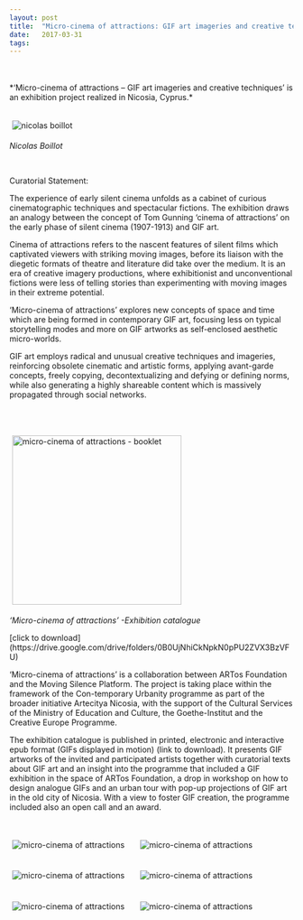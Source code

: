 ```yaml
---
layout: post
title:  "Micro-cinema of attractions: GIF art imageries and creative techniques"
date:   2017-03-31
tags:
---
```


<br>
<br>
*‘Micro-cinema of attractions – GIF art imageries and creative techniques’ is an exhibition project realized in Nicosia, Cyprus.*

<br>

<p><img src="https://mziku.github.io/images/lambeaux-2012-03-05-15h13m48s-nicolas_boillot_fluate-net_.gif" style="margin-top:5mm; margin-right:5mm; margin-bottom:5mm; margin-left:5;" alt="nicolas boillot" width="" height="auto" align="center"><br><i>Nicolas Boillot</i></p>

<br>

Curatorial Statement:  

The experience of early silent cinema unfolds as a cabinet of curious cinematographic techniques and spectacular fictions. The exhibition draws an analogy between the concept of Tom Gunning ‘cinema of attractions’ on the early phase of silent cinema (1907-1913) and GIF art.

Cinema of attractions refers to the nascent features of silent films which captivated viewers with striking moving images, before its liaison with the diegetic formats of theatre and literature did take over the medium. It is an era of creative imagery productions, where exhibitionist and unconventional fictions were less of telling stories than experimenting with moving images in their extreme potential.

‘Micro-cinema of attractions’ explores new concepts of space and time which are being formed in contemporary GIF art, focusing less on typical storytelling modes and more on GIF artworks as self-enclosed aesthetic micro-worlds.

GIF art employs radical and unusual creative techniques and imageries, reinforcing obsolete cinematic and artistic forms, applying avant-garde concepts, freely copying, decontextualizing and defying or defining norms, while also generating a highly shareable content which is massively propagated through social networks.

<br>

<p><img src="https://mziku.github.io/images/micro-cinema-of-attractions-booklet.jpg" style="margin-top:5mm; margin-right:5mm; margin-bottom:5mm; margin-left:5;" alt="micro-cinema of attractions - booklet" width="300" height="auto" align="center"><br><i>‘Micro-cinema of attractions’ -Exhibition catalogue</i></p>
[click to download](https://drive.google.com/drive/folders/0B0UjNhiCkNpkN0pPU2ZVX3BzVFU)

<br>

‘Micro-cinema of attractions’ is a collaboration between ARTos Foundation and the Moving Silence Platform. The project is taking place within the framework of the Con-temporary Urbanity programme as part of the broader initiative Artecitya Nicosia, with the support of the Cultural Services of the Ministry of Education and Culture, the Goethe-Institut and the Creative Europe Programme.

The exhibition catalogue is published in printed, electronic and interactive epub format (GIFs displayed in motion) (link to download). It presents GIF artworks of the invited and participated artists together with curatorial texts about GIF art and an insight into the programme that included a GIF exhibition in the space of ARTos Foundation, a drop in workshop on how to design analogue GIFs and an urban tour with pop-up projections of GIF art in the old city of Nicosia. With a view to foster GIF creation, the programme included also an open call and an award.

<br>

<img src="https://mziku.github.io/images/micro-cinema-of-attractions-photos6.jpg" style="margin-top:5mm; margin-right:5mm; margin-bottom:5mm; margin-left:5;" alt="micro-cinema of attractions" width="" height="auto" align="center">

<img src="https://mziku.github.io/images/micro-cinema-of-attractions-photos5.jpg" style="margin-top:5mm; margin-right:5mm; margin-bottom:5mm; margin-left:5;" alt="micro-cinema of attractions" width="" height="auto" align="center">

<img src="https://mziku.github.io/images/micro-cinema-of-attractions-photos4.jpg" style="margin-top:5mm; margin-right:5mm; margin-bottom:5mm; margin-left:5;" alt="micro-cinema of attractions" width="" height="auto" align="center">

<img src="https://mziku.github.io/images/micro-cinema-of-attractions-photos3.jpg" style="margin-top:5mm; margin-right:5mm; margin-bottom:5mm; margin-left:5;" alt="micro-cinema of attractions" width="" height="auto" align="center">

<img src="https://mziku.github.io/images/micro-cinema-of-attractions-photos2.jpg" style="margin-top:5mm; margin-right:5mm; margin-bottom:5mm; margin-left:5;" alt="micro-cinema of attractions" width="" height="auto" align="center">

<img src="https://mziku.github.io/images/micro-cinema-of-attractions-photos1.jpg" style="margin-top:5mm; margin-right:5mm; margin-bottom:5mm; margin-left:5;" alt="micro-cinema of attractions" width="" height="auto" align="center">

<br>
